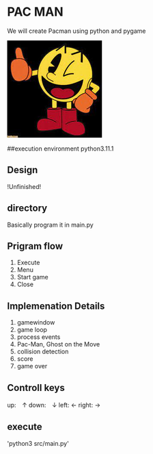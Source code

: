 # PAC MAN
We will create Pacman using python and pygame

![Pacman](pacman.jfif)

##execution environment
python3.11.1

## Design
!Unfinished!
## directory
Basically program it in main.py

## Prigram flow
1. Execute
2. Menu
3. Start game
4. Close

## Implemenation Details
1. gamewindow
2. game loop
3. process events
4. Pac-Man, Ghost on the Move
5. collision detection
6. score
7. game over

## Controll keys
up:　↑
down:　↓
left: ←
right: →

## execute
'python3 src/main.py'
